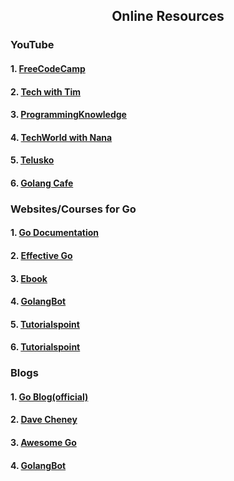 <h2 align="center"> Online Resources</h2>
<h3>YouTube</h3>
<h4>1. <a href="https://www.youtube.com/watch?v=YS4e4q9oBaU"> FreeCodeCamp</a></h4>
<h4>2. <a href="https://www.youtube.com/watch?v=75lJDVT1h0s&list=PLzMcBGfZo4-mtY_SE3HuzQJzuj4VlUG0q"> Tech with Tim</a></h4>
<h4>3. <a href="https://www.youtube.com/watch?v=3iuoQkQOx2w&list=PLS1QulWo1RIaRoN4vQQCYHWDuubEU8Vij"> ProgrammingKnowledge</a></h4>
<h4>4. <a href="https://www.youtube.com/watch?v=yyUHQIec83I"> TechWorld with Nana</a></h4>
<h4>5. <a href="https://www.youtube.com/watch?v=ty49_v1tV44"> Telusko</a></h4>
<h4>6. <a href="https://www.youtube.com/c/GolangCafe"> Golang Cafe</a></h4>

<h3>Websites/Courses for Go</h3>
<h4>1. <a href="https://go.dev/doc/"> Go Documentation</a></h4>
<h4>2. <a href="https://go.dev/doc/effective_go"> Effective Go</a></h4>
<h4>3. <a href="https://www.golang-book.com/books/intro"> Ebook</a></h4>
<h4>4. <a href="https://golangbot.com/learn-golang-series/"> GolangBot</a></h4>
<h4>5. <a href="https://www.tutorialspoint.com/go/"> Tutorialspoint</a></h4>
<h4>6. <a href="https://miek.nl/go/"> Tutorialspoint</a></h4>
<h3>Blogs</h3>
<h4>1. <a href="https://blog.golang.org/"> Go Blog(official)</a></h4>
<h4>2. <a href="https://dave.cheney.net/"> Dave Cheney</a></h4>
<h4>3. <a href="https://awesome-go.com/"> Awesome Go</a></h4>
<h4>4. <a href="https://golangbot.com/"> GolangBot</a></h4>


